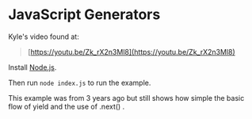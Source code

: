 # JavaScript Generators
Kyle's video found at:
> [https://youtu.be/Zk_rX2n3Ml8](https://youtu.be/Zk_rX2n3Ml8)

Install [Node.js](https://nodejs.org/).

Then run `node index.js` to run the example.

This example was from 3 years ago but still shows how simple the basic flow of
yield and the use of .next() .